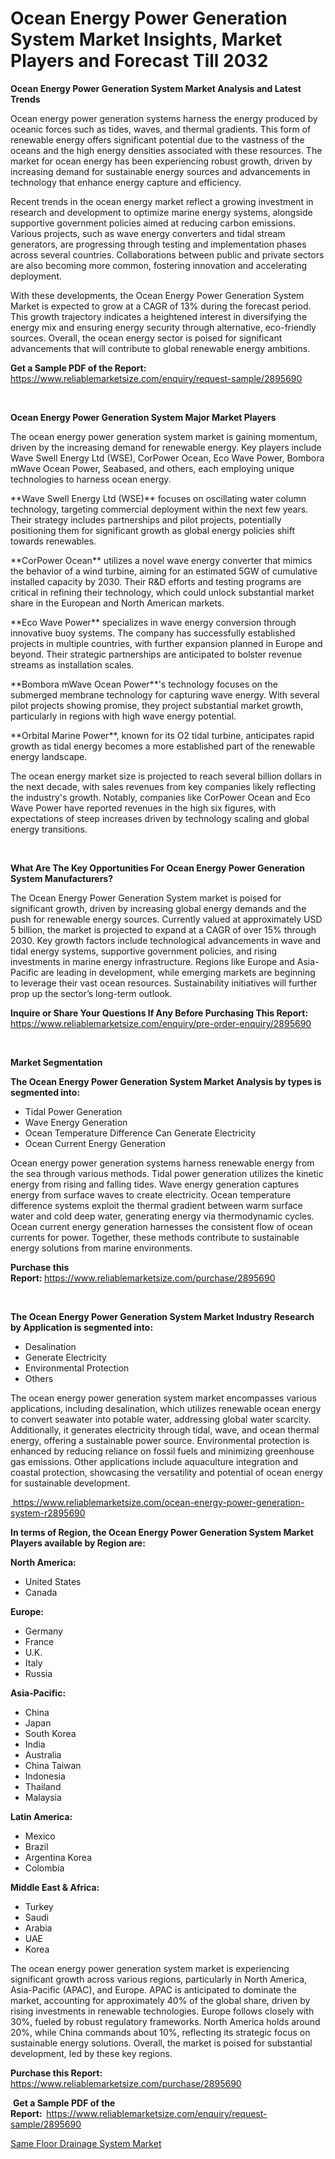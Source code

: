 <p><h1>Ocean Energy Power Generation System Market Insights, Market Players and Forecast Till 2032</h1></p><p><strong>Ocean Energy Power Generation System Market Analysis and Latest Trends</strong></p>
<p><p>Ocean energy power generation systems harness the energy produced by oceanic forces such as tides, waves, and thermal gradients. This form of renewable energy offers significant potential due to the vastness of the oceans and the high energy densities associated with these resources. The market for ocean energy has been experiencing robust growth, driven by increasing demand for sustainable energy sources and advancements in technology that enhance energy capture and efficiency.</p><p>Recent trends in the ocean energy market reflect a growing investment in research and development to optimize marine energy systems, alongside supportive government policies aimed at reducing carbon emissions. Various projects, such as wave energy converters and tidal stream generators, are progressing through testing and implementation phases across several countries. Collaborations between public and private sectors are also becoming more common, fostering innovation and accelerating deployment.</p><p>With these developments, the Ocean Energy Power Generation System Market is expected to grow at a CAGR of 13% during the forecast period. This growth trajectory indicates a heightened interest in diversifying the energy mix and ensuring energy security through alternative, eco-friendly sources. Overall, the ocean energy sector is poised for significant advancements that will contribute to global renewable energy ambitions.</p></p>
<p><strong>Get a Sample PDF of the Report:&nbsp;</strong> <a href="https://www.reliablemarketsize.com/enquiry/request-sample/2895690?utm_campaign=2843&utm_medium=2&utm_source=Github&utm_content=ia&utm_term=15032025&utm_id=ocean-energy-power-generation-system">https://www.reliablemarketsize.com/enquiry/request-sample/2895690</a></p>
<p>&nbsp;</p>
<p><strong>Ocean Energy Power Generation System Major Market Players</strong></p>
<p><p>The ocean energy power generation system market is gaining momentum, driven by the increasing demand for renewable energy. Key players include Wave Swell Energy Ltd (WSE), CorPower Ocean, Eco Wave Power, Bombora mWave Ocean Power, Seabased, and others, each employing unique technologies to harness ocean energy.</p><p>**Wave Swell Energy Ltd (WSE)** focuses on oscillating water column technology, targeting commercial deployment within the next few years. Their strategy includes partnerships and pilot projects, potentially positioning them for significant growth as global energy policies shift towards renewables.</p><p>**CorPower Ocean** utilizes a novel wave energy converter that mimics the behavior of a wind turbine, aiming for an estimated 5GW of cumulative installed capacity by 2030. Their R&D efforts and testing programs are critical in refining their technology, which could unlock substantial market share in the European and North American markets.</p><p>**Eco Wave Power** specializes in wave energy conversion through innovative buoy systems. The company has successfully established projects in multiple countries, with further expansion planned in Europe and beyond. Their strategic partnerships are anticipated to bolster revenue streams as installation scales.</p><p>**Bombora mWave Ocean Power**'s technology focuses on the submerged membrane technology for capturing wave energy. With several pilot projects showing promise, they project substantial market growth, particularly in regions with high wave energy potential.</p><p>**Orbital Marine Power**, known for its O2 tidal turbine, anticipates rapid growth as tidal energy becomes a more established part of the renewable energy landscape. </p><p>The ocean energy market size is projected to reach several billion dollars in the next decade, with sales revenues from key companies likely reflecting the industry's growth. Notably, companies like CorPower Ocean and Eco Wave Power have reported revenues in the high six figures, with expectations of steep increases driven by technology scaling and global energy transitions.</p></p>
<p>&nbsp;</p>
<p><strong>What Are The Key Opportunities For Ocean Energy Power Generation System Manufacturers?</strong></p>
<p><p>The Ocean Energy Power Generation System market is poised for significant growth, driven by increasing global energy demands and the push for renewable energy sources. Currently valued at approximately USD 5 billion, the market is projected to expand at a CAGR of over 15% through 2030. Key growth factors include technological advancements in wave and tidal energy systems, supportive government policies, and rising investments in marine energy infrastructure. Regions like Europe and Asia-Pacific are leading in development, while emerging markets are beginning to leverage their vast ocean resources. Sustainability initiatives will further prop up the sector’s long-term outlook.</p></p>
<p><strong>Inquire or Share Your Questions If Any Before Purchasing This Report:</strong> <a href="https://www.reliablemarketsize.com/enquiry/pre-order-enquiry/2895690?utm_campaign=2843&utm_medium=2&utm_source=Github&utm_content=ia&utm_term=15032025&utm_id=ocean-energy-power-generation-system">https://www.reliablemarketsize.com/enquiry/pre-order-enquiry/2895690</a></p>
<p>&nbsp;</p>
<p><strong>Market Segmentation</strong></p>
<p><strong>The Ocean Energy Power Generation System Market Analysis by types is segmented into:</strong></p>
<p><ul><li>Tidal Power Generation</li><li>Wave Energy Generation</li><li>Ocean Temperature Difference Can Generate Electricity</li><li>Ocean Current Energy Generation</li></ul></p>
<p><p>Ocean energy power generation systems harness renewable energy from the sea through various methods. Tidal power generation utilizes the kinetic energy from rising and falling tides. Wave energy generation captures energy from surface waves to create electricity. Ocean temperature difference systems exploit the thermal gradient between warm surface water and cold deep water, generating energy via thermodynamic cycles. Ocean current energy generation harnesses the consistent flow of ocean currents for power. Together, these methods contribute to sustainable energy solutions from marine environments.</p></p>
<p><strong>Purchase this Report:&nbsp;</strong><a href="https://www.reliablemarketsize.com/purchase/2895690?utm_campaign=2843&utm_medium=2&utm_source=Github&utm_content=ia&utm_term=15032025&utm_id=ocean-energy-power-generation-system">https://www.reliablemarketsize.com/purchase/2895690</a></p>
<p>&nbsp;</p>
<p><strong>The Ocean Energy Power Generation System Market Industry Research by Application is segmented into:</strong></p>
<p><ul><li>Desalination</li><li>Generate Electricity</li><li>Environmental Protection</li><li>Others</li></ul></p>
<p><p>The ocean energy power generation system market encompasses various applications, including desalination, which utilizes renewable ocean energy to convert seawater into potable water, addressing global water scarcity. Additionally, it generates electricity through tidal, wave, and ocean thermal energy, offering a sustainable power source. Environmental protection is enhanced by reducing reliance on fossil fuels and minimizing greenhouse gas emissions. Other applications include aquaculture integration and coastal protection, showcasing the versatility and potential of ocean energy for sustainable development.</p></p>
<p><a href="https://www.reliablemarketsize.com/ocean-energy-power-generation-system-r2895690?utm_campaign=2843&utm_medium=2&utm_source=Github&utm_content=ia&utm_term=15032025&utm_id=ocean-energy-power-generation-system">&nbsp;https://www.reliablemarketsize.com/ocean-energy-power-generation-system-r2895690</a></p>
<p><strong>In terms of Region, the Ocean Energy Power Generation System Market Players available by Region are:</strong></p>
<p>
    <p> <strong> North America: </strong>
        <ul>
            <li>United States</li>
            <li>Canada</li>
        </ul>
        </p> 
    <p> <strong> Europe: </strong>
        <ul>
            <li>Germany</li>
            <li>France</li>
            <li>U.K.</li>
            <li>Italy</li>
            <li>Russia</li>
        </ul>
        </p> 
    <p> <strong> Asia-Pacific: </strong>
        <ul>
            <li>China</li>
            <li>Japan</li>
            <li>South Korea</li>
            <li>India</li>
            <li>Australia</li>
            <li>China Taiwan</li>
            <li>Indonesia</li>
            <li>Thailand</li>
            <li>Malaysia</li>
        </ul>
        </p> 
    <p> <strong> Latin America: </strong>
        <ul>
            <li>Mexico</li>
            <li>Brazil</li>
            <li>Argentina Korea</li>
            <li>Colombia</li>
        </ul>
        </p> 
    <p> <strong> Middle East & Africa: </strong>
        <ul>
            <li>Turkey</li>
            <li>Saudi</li>
            <li>Arabia</li>
            <li>UAE</li>
            <li>Korea</li>
        </ul>
    </p>
    </p>
<p><p>The ocean energy power generation system market is experiencing significant growth across various regions, particularly in North America, Asia-Pacific (APAC), and Europe. APAC is anticipated to dominate the market, accounting for approximately 40% of the global share, driven by rising investments in renewable technologies. Europe follows closely with 30%, fueled by robust regulatory frameworks. North America holds around 20%, while China commands about 10%, reflecting its strategic focus on sustainable energy solutions. Overall, the market is poised for substantial development, led by these key regions.</p></p>
<p><strong>Purchase this Report: </strong><a href="https://www.reliablemarketsize.com/purchase/2895690?utm_campaign=2843&utm_medium=2&utm_source=Github&utm_content=ia&utm_term=15032025&utm_id=ocean-energy-power-generation-system">https://www.reliablemarketsize.com/purchase/2895690</a></p>
<p>&nbsp;<strong>Get a Sample PDF of the Report:&nbsp;&nbsp;</strong><a href="https://www.reliablemarketsize.com/enquiry/request-sample/2895690?utm_campaign=2843&utm_medium=2&utm_source=Github&utm_content=ia&utm_term=15032025&utm_id=ocean-energy-power-generation-system">https://www.reliablemarketsize.com/enquiry/request-sample/2895690</a></p>
<p><strong></strong></p>
<p><p><a href="https://github.com/birbamanan03/Market-Research-Report-List-1/blob/main/same-floor-drainage-system-market.md?utm_campaign=2843&utm_medium=2&utm_source=Github&utm_content=ia&utm_term=15032025&utm_id=ocean-energy-power-generation-system">Same Floor Drainage System Market</a></p></p>